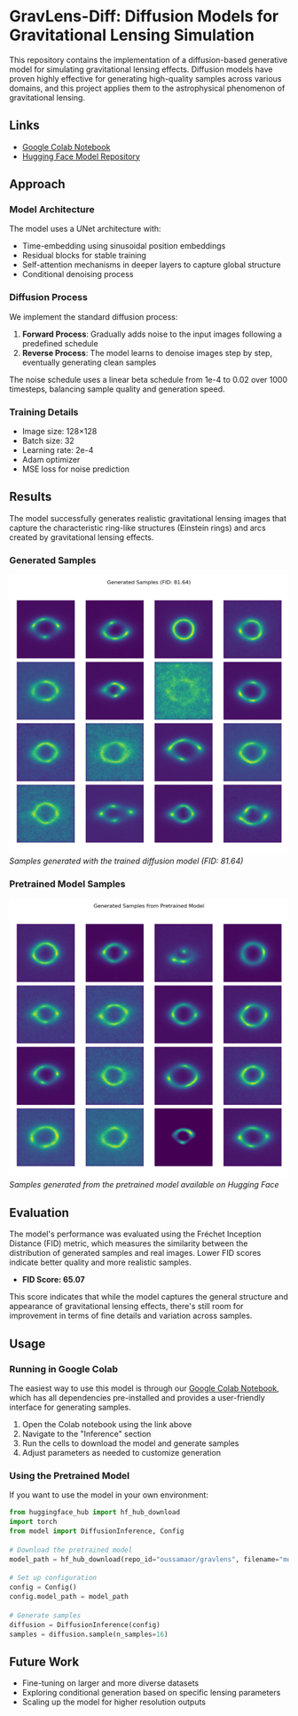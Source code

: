 # GravLens-Diff: Diffusion Models for Gravitational Lensing Simulation

This repository contains the implementation of a diffusion-based generative model for simulating gravitational lensing effects. Diffusion models have proven highly effective for generating high-quality samples across various domains, and this project applies them to the astrophysical phenomenon of gravitational lensing.

## Links
- [Google Colab Notebook](https://colab.research.google.com/drive/1y8B_1s7pK8wpR3YxtELKp8qziEDh4edo?usp=sharing)
- [Hugging Face Model Repository](https://huggingface.co/oussamaor/gravlens)

## Approach

### Model Architecture
The model uses a UNet architecture with:
- Time-embedding using sinusoidal position embeddings
- Residual blocks for stable training
- Self-attention mechanisms in deeper layers to capture global structure
- Conditional denoising process

### Diffusion Process
We implement the standard diffusion process:
1. **Forward Process**: Gradually adds noise to the input images following a predefined schedule
2. **Reverse Process**: The model learns to denoise images step by step, eventually generating clean samples

The noise schedule uses a linear beta schedule from 1e-4 to 0.02 over 1000 timesteps, balancing sample quality and generation speed.

### Training Details
- Image size: 128×128
- Batch size: 32
- Learning rate: 2e-4
- Adam optimizer
- MSE loss for noise prediction

## Results

The model successfully generates realistic gravitational lensing images that capture the characteristic ring-like structures (Einstein rings) and arcs created by gravitational lensing effects.

### Generated Samples
![Generated Samples](generated_samples_fid.png)
*Samples generated with the trained diffusion model (FID: 81.64)*

### Pretrained Model Samples
![Pretrained Model Samples](pretrained_samples.png)
*Samples generated from the pretrained model available on Hugging Face*

## Evaluation

The model's performance was evaluated using the Fréchet Inception Distance (FID) metric, which measures the similarity between the distribution of generated samples and real images. Lower FID scores indicate better quality and more realistic samples.

- **FID Score: 65.07**

This score indicates that while the model captures the general structure and appearance of gravitational lensing effects, there's still room for improvement in terms of fine details and variation across samples.

## Usage

### Running in Google Colab
The easiest way to use this model is through our [Google Colab Notebook](https://colab.research.google.com/drive/1y8B_1s7pK8wpR3YxtELKp8qziEDh4edo?usp=sharing), which has all dependencies pre-installed and provides a user-friendly interface for generating samples.

1. Open the Colab notebook using the link above
2. Navigate to the "Inference" section
3. Run the cells to download the model and generate samples
4. Adjust parameters as needed to customize generation

### Using the Pretrained Model
If you want to use the model in your own environment:

```python
from huggingface_hub import hf_hub_download
import torch
from model import DiffusionInference, Config

# Download the pretrained model
model_path = hf_hub_download(repo_id="oussamaor/gravlens", filename="model.pth")

# Set up configuration
config = Config()
config.model_path = model_path

# Generate samples
diffusion = DiffusionInference(config)
samples = diffusion.sample(n_samples=16)
```

## Future Work

- Fine-tuning on larger and more diverse datasets
- Exploring conditional generation based on specific lensing parameters
- Scaling up the model for higher resolution outputs

